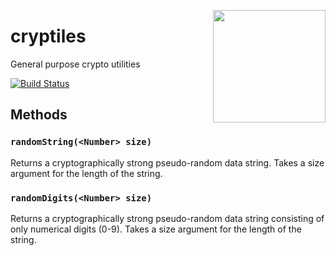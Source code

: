 <a href="http://hapijs.com"><img src="https://github.com/hapijs/assets/blob/master/images/family.svg" width="180px" align="right" /></a>

# cryptiles

General purpose crypto utilities

[![Build Status](https://secure.travis-ci.org/hapijs/cryptiles.png)](http://travis-ci.org/hapijs/cryptiles)

## Methods

### `randomString(<Number> size)`
Returns a cryptographically strong pseudo-random data string. Takes a size argument for the length of the string.

### `randomDigits(<Number> size)`
Returns a cryptographically strong pseudo-random data string consisting of only numerical digits (0-9). Takes a size argument for the length of the string.
